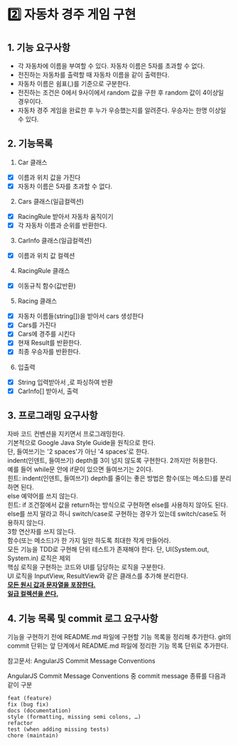# 2️⃣ 자동차 경주 게임 구현

## 1. 기능 요구사항
+ 각 자동차에 이름을 부여할 수 있다. 자동차 이름은 5자를 초과할 수 없다.
+ 전진하는 자동차를 출력할 때 자동차 이름을 같이 출력한다.
+ 자동차 이름은 쉼표(,)를 기준으로 구분한다.
+ 전진하는 조건은 0에서 9사이에서 random 값을 구한 후 random 값이 4이상일 경우이다.
+ 자동차 경주 게임을 완료한 후 누가 우승했는지를 알려준다. 우승자는 한명 이상일 수 있다.

## 2. 기능목록
1. Car 클래스  
+ [x] 이름과 위치 값을 가진다
+ [x] 자동차 이름은 5자를 초과할 수 없다.

2. Cars 클래스(일급컬렉션)
+ [x] RacingRule 받아서 자동차 움직이기
+ [x] 각 자동차 이름과 순위를 반환한다.

3. CarInfo 클래스(일급컬렉션)
+ [x] 이름과 위치 값 컬렉션

4. RacingRule 클래스
+ [x] 이동규칙 함수(값반환)

5. Racing 클래스
+ [x] 자동차 이름들(string[])을 받아서 cars 생성한다
+ [x] Cars를 가진다
+ [x] Cars에 경주를 시킨다
+ [x] 현재 Result를 반환한다.
+ [x] 최종 우승자를 반환한다.

6. 입출력
+ [x] String 입력받아서 ,로 파싱하여 반환
+ [x] CarInfo[] 받아서, 출력

## 3. 프로그래밍 요구사항
자바 코드 컨벤션을 지키면서 프로그래밍한다.  
기본적으로 Google Java Style Guide을 원칙으로 한다.  
단, 들여쓰기는 '2 spaces'가 아닌 '4 spaces'로 한다.  
indent(인덴트, 들여쓰기) depth를 3이 넘지 않도록 구현한다. 2까지만 허용한다.  
예를 들어 while문 안에 if문이 있으면 들여쓰기는 2이다.  
힌트: indent(인덴트, 들여쓰기) depth를 줄이는 좋은 방법은 함수(또는 메소드)를 분리하면 된다.  
else 예약어를 쓰지 않는다.  
힌트: if 조건절에서 값을 return하는 방식으로 구현하면 else를 사용하지 않아도 된다.  
else를 쓰지 말라고 하니 switch/case로 구현하는 경우가 있는데 switch/case도 허용하지 않는다.  
3항 연산자를 쓰지 않는다.  
함수(또는 메소드)가 한 가지 일만 하도록 최대한 작게 만들어라.  
모든 기능을 TDD로 구현해 단위 테스트가 존재해야 한다. 단, UI(System.out, System.in) 로직은 제외  
핵심 로직을 구현하는 코드와 UI를 담당하는 로직을 구분한다.  
UI 로직을 InputView, ResultView와 같은 클래스를 추가해 분리한다.  
**<u>모든 원시 값과 문자열을 포장한다.</u>**  
**<u>일급 컬렉션을 쓴다.</u>**

## 4. 기능 목록 및 commit 로그 요구사항
기능을 구현하기 전에 README.md 파일에 구현할 기능 목록을 정리해 추가한다.
git의 commit 단위는 앞 단계에서 README.md 파일에 정리한 기능 목록 단위로 추가한다.  

참고문서: AngularJS Commit Message Conventions  

AngularJS Commit Message Conventions 중
commit message 종류를 다음과 같이 구분
```
feat (feature)
fix (bug fix)
docs (documentation)
style (formatting, missing semi colons, …)
refactor
test (when adding missing tests)
chore (maintain)
```